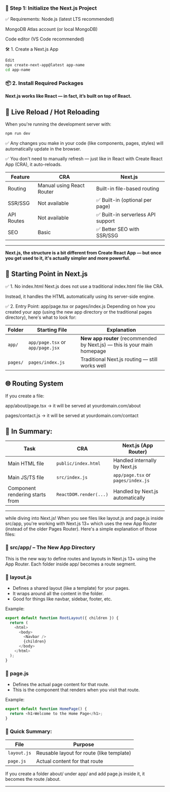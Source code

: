 ### 🚀 Step 1: Initialize the Next.js Project

✅ Requirements:
Node.js (latest LTS recommended)

MongoDB Atlas account (or local MongoDB)

Code editor (VS Code recommended)

🛠️ 1. Create a Next.js App

```bash
Edit
npx create-next-app@latest app-name
cd app-name
```

### 📦 2. Install Required Packages

**Next.js works like React — in fact, it’s built on top of React.**

## 🔄 Live Reload / Hot Reloading

When you're running the development server with:

```bash
npm run dev
```

✅ Any changes you make in your code (like components, pages, styles) will automatically update in the browser.

✅ You don't need to manually refresh — just like in React with Create React App (CRA), it auto-reloads.

| Feature    | CRA                       | Next.js                            |
| ---------- | ------------------------- | ---------------------------------- |
| Routing    | Manual using React Router | Built-in file-based routing        |
| SSR/SSG    | Not available             | ✅ Built-in (optional per page)    |
| API Routes | Not available             | ✅ Built-in serverless API support |
| SEO        | Basic                     | ✅ Better SEO with SSR/SSG         |

---

**Next.js, the structure is a bit different from Create React App — but once you get used to it, it's actually simpler and more powerful.**

## 🚀 Starting Point in Next.js

✅ 1. No index.html
Next.js does not use a traditional index.html file like CRA.

Instead, it handles the HTML automatically using its server-side engine.

✅ 2. Entry Point: app/page.tsx or pages/index.js
Depending on how you created your app (using the new app directory or the traditional pages directory), here's what to look for:

| Folder   | Starting File                    | Explanation                                                              |
| -------- | -------------------------------- | ------------------------------------------------------------------------ |
| `app/`   | `app/page.tsx` or `app/page.jsx` | **New app router** (recommended by Next.js) — this is your main homepage |
| `pages/` | `pages/index.js`                 | Traditional Next.js routing — still works well                           |

## 🌐 Routing System

If you create a file:

app/about/page.tsx → it will be served at yourdomain.com/about

pages/contact.js → it will be served at yourdomain.com/contact

## 📁 In Summary:

| Task                            | CRA                    | Next.js (App Router)               |
| ------------------------------- | ---------------------- | ---------------------------------- |
| Main HTML file                  | `public/index.html`    | Handled internally by Next.js      |
| Main JS/TS file                 | `src/index.js`         | `app/page.tsx` or `pages/index.js` |
| Component rendering starts from | `ReactDOM.render(...)` | Handled by Next.js automatically   |

---

while diving into Next.js! When you see files like layout.js and page.js inside src/app, you're working with Next.js 13+ which uses the new App Router (instead of the older Pages Router). Here's a simple explanation of those files:

### 📁 src/app/ – The New App Directory

This is the new way to define routes and layouts in Next.js 13+ using the App Router. Each folder inside app/ becomes a route segment.

### 🧩 layout.js

- Defines a shared layout (like a template) for your pages.
- It wraps around all the content in the folder.
- Good for things like navbar, sidebar, footer, etc.

Example:

```js
export default function RootLayout({ children }) {
  return (
    <html>
      <body>
        <Navbar />
        {children}
      </body>
    </html>
  );
}
```

### 📄 page.js

- Defines the actual page content for that route.
- This is the component that renders when you visit that route.

Example:

```js
export default function HomePage() {
  return <h1>Welcome to the Home Page</h1>;
}
```

### 🧠 Quick Summary:

| File        | Purpose                                   |
| ----------- | ----------------------------------------- |
| `layout.js` | Reusable layout for route (like template) |
| `page.js`   | Actual content for that route             |

If you create a folder about/ under app/ and add page.js inside it, it becomes the route /about.

---
